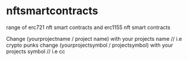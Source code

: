 # nftsmartcontracts
range of erc721 nft smart contracts and erc1155 nft smart contracts

Change (yourprojectname / project name) with your projects name // i.e crypto punks 
change (yourprojectsymbol / projectsymbol) with your projects symbol // i.e  cc
